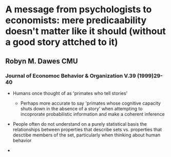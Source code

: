 # A message from psychologists to economists: mere predicaability doesn't matter like it should (without a good story attched to it)

## Robyn M. Dawes CMU

### Journal of Economoc Behavior & Organization V.39 (1999)29-40

- Humans once thought of as 'primates who tell stories'
    - Perhaps more accurate to say 'primates whose cognitive capacity shuts down in the absence of a story' when attempting to incoprorate probabilistic information and make a coherent inference

- People often do not understand on a purely statistical basis the relationships between properties that describe sets vs. properties that desctibe members of the set, particularly when thinking about human behavior

- 
